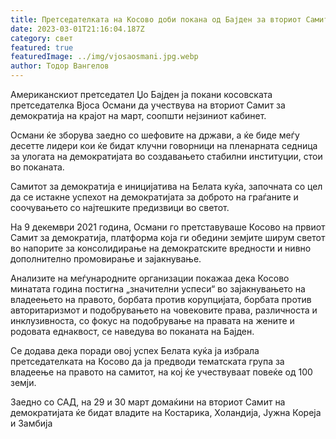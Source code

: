 ```yaml
---
title: Претседателката на Косово доби покана од Бајден за вториот Самит за демократија
date: 2023-03-01T21:16:04.187Z
category: свет
featured: true
featuredImage: ../img/vjosaosmani.jpg.webp
author: Тодор Вангелов
---
```


Американскиот претседател Џо Бајден ја покани косовската претседателка Вјоса Османи да учествува на вториот Самит за демократија на крајот на март, соопшти нејзиниот кабинет.

Османи ќе зборува заедно со шефовите на држави, а ќе биде меѓу десетте лидери кои ќе бидат клучни говорници на пленарната седница за улогата на демократијата во создавањето стабилни институции, стои во поканата.

Самитот за демократија е иницијатива на Белата куќа, започната со цел да се истакне успехот на демократијата за доброто на граѓаните и соочувањето со најтешките предизвици во светот.

На 9 декември 2021 година, Османи го претставуваше Косово на првиот Самит за демократија, платформа која ги обедини земјите ширум светот во напорите за консолидирање на демократските вредности и нивно дополнително промовирање и зајакнување.

Анализите на меѓународните организации покажаа дека Косово минатата година постигна „значителни успеси“ во зајакнувањето на владеењето на правото, борбата против корупцијата, борбата против авторитаризмот и подобрувањето на човековите права, различноста и инклузивноста, со фокус на подобрување на правата на жените и родовата еднаквост, се наведува во поканата на Бајден.

Се додава дека поради овој успех Белата куќа ја избрала претседателката на Косово да ја предводи тематската група за владеење на правото на самитот, на кој ќе учествуваат повеќе од 100 земји.

Заедно со САД, на 29 и 30 март домаќини на вториот Самит на демократијата ќе бидат владите на Костарика, Холандија, Јужна Кореја и Замбија

